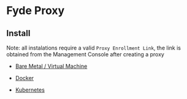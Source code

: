 # Fyde Proxy

## Install

Note: all instalations require a valid `Proxy Enrollment Link`, the link is obtained from the Management Console after creating a proxy

- [Bare Metal / Virtual Machine](proxy/fyde_proxy_bm_vm.md)

- [Docker](proxy/fyde_proxy_docker.md)

- [Kubernetes](proxy/fyde_proxy_kubernetes.md)
